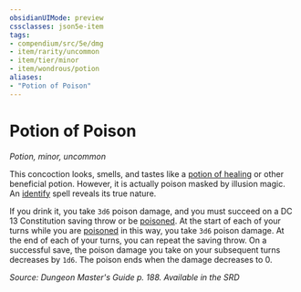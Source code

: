 ```yaml
---
obsidianUIMode: preview
cssclasses: json5e-item
tags:
- compendium/src/5e/dmg
- item/rarity/uncommon
- item/tier/minor
- item/wondrous/potion
aliases: 
- "Potion of Poison"
---
```

# Potion of Poison
*Potion, minor, uncommon*  


This concoction looks, smells, and tastes like a [potion of healing](Mechanics/items/potion-of-healing.md) or other beneficial potion. However, it is actually poison masked by illusion magic. An [identify](Mechanics/spells/identify.md) spell reveals its true nature.

If you drink it, you take `3d6` poison damage, and you must succeed on a DC 13 Constitution saving throw or be [poisoned](Mechanics/Rules/conditions.md#Poisoned). At the start of each of your turns while you are [poisoned](Mechanics/Rules/conditions.md#Poisoned) in this way, you take `3d6` poison damage. At the end of each of your turns, you can repeat the saving throw. On a successful save, the poison damage you take on your subsequent turns decreases by `1d6`. The poison ends when the damage decreases to 0.

*Source: Dungeon Master's Guide p. 188. Available in the <span title='Systems Reference Document (5.1)'>SRD</span>*